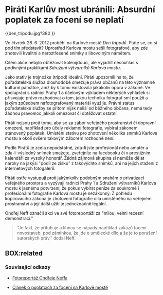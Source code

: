 # Piráti Karlův most ubránili: Absurdní poplatek za focení se neplatí

{{den_tripodu.jpg?380 }}

Ve čtvrtek 28. 6. 2012 proběhl na Karlově mostě *Den tripodů*. Ptáte se, co si pod tím představit? Uprostřed Karlova mostu sešli fotografové, aby zde zhotovili kvalitní a neroztřesené snímky s libovolným námětem. 

Cílem akce nebylo obtěžovat kolemjdoucí, ale vyjádřit nesouhlas s podivnými praktikami *Sdružení výtvarníků Karlova mostu*. 



Jako stativ je trojnožka (tripod) ideální. Piráti upozornili na to, že pořadatelská služba dlouhodobě omezuje práva občanů na této významné kulturní památce, aniž by k tomu existovala jakákoliv opora v zákoně. Ve spolupráci s radnicí Prahy 1 a účelovým výkladem některých vyhlášek si přisvojuje právo rozhodovat o tom, jakou techniku fotograf smí použít a jakým způsobem nafotografovaný materiál využije. Právní status pořadatelské služby se přitom nijak neliší od běžného občana, nemá tedy žádnou pravomoc jakkoli omezovat či obtěžovat ostatní.

Piráti nejsou proti tomu, aby se za zábor veřejného prostranství či dopravní omezení, například pro účely reklamní fotografie, vybíral zákonem stanovený poplatek. Umístění stativu pro zhotovení několika snímků Karlova mostu a okolí ovšem takovým záborem rozhodně není.

Podle Pirátů je zcela nepodstatné, zda-li jste profesionál nebo amatér a zda-li výsledný snímek smažete, zveřejníte na facebooku či v prestižním kalendáři za vysoký honorář. Žádná zájmová skupina si nemůže dělat nároky na jakýsi "podíl ze zisku" z takovýchto snímků, ani na jejich stažení z internetových fotogalerií.

Piráti ostře vystupují proti jakýmkoliv podobným snahám o privatizaci veřejného prostoru a vyzývají radnici Prahy 1 a Sdružení výtvarníků Karlova mostu k jasnému potvrzení, že pokus vybírat peníze za soukromé i profesionální fotografie Karlova mostu je nezákonný. Z pohledu kopírovacího zákona je zhotovení fotografie díla umístěného na veřejném prostranství a její další užití je jednoznačně legální.

Ondřej Neff označil akci ve své fotoreportáži za "milou, velmi recesní demonstraci." 

> "Je fakt, že přituhuje a líhnou se nápady například zákazů focení novostaveb, pod záminkou, že jde o umělecké dílo a že je to porušení autorských práv," dodal Neff.

## BOX:related


###  Související odkazy

*  [Fotoreportáž Ondřeje Neffa](http://digineff.cz/art/aktuality/den-tripod.html)

*  [Článek o poplatcích za focení na Karlově mostě](http://www.metro.cz/fotka-na-karlove-moste-vas-muze-prijit-draho-na-facebook-nepatri-pww-/co-se-deje.aspx?c=A120615_142149_co-se-deje_ava)
